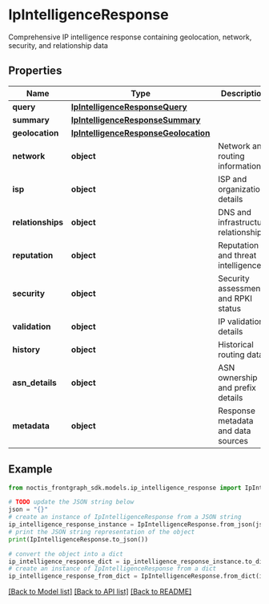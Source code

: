 # IpIntelligenceResponse

Comprehensive IP intelligence response containing geolocation, network, security, and relationship data

## Properties

Name | Type | Description | Notes
------------ | ------------- | ------------- | -------------
**query** | [**IpIntelligenceResponseQuery**](IpIntelligenceResponseQuery.md) |  | [optional] 
**summary** | [**IpIntelligenceResponseSummary**](IpIntelligenceResponseSummary.md) |  | [optional] 
**geolocation** | [**IpIntelligenceResponseGeolocation**](IpIntelligenceResponseGeolocation.md) |  | [optional] 
**network** | **object** | Network and routing information | [optional] 
**isp** | **object** | ISP and organization details | [optional] 
**relationships** | **object** | DNS and infrastructure relationships | [optional] 
**reputation** | **object** | Reputation and threat intelligence | [optional] 
**security** | **object** | Security assessment and RPKI status | [optional] 
**validation** | **object** | IP validation details | [optional] 
**history** | **object** | Historical routing data | [optional] 
**asn_details** | **object** | ASN ownership and prefix details | [optional] 
**metadata** | **object** | Response metadata and data sources | [optional] 

## Example

```python
from noctis_frontgraph_sdk.models.ip_intelligence_response import IpIntelligenceResponse

# TODO update the JSON string below
json = "{}"
# create an instance of IpIntelligenceResponse from a JSON string
ip_intelligence_response_instance = IpIntelligenceResponse.from_json(json)
# print the JSON string representation of the object
print(IpIntelligenceResponse.to_json())

# convert the object into a dict
ip_intelligence_response_dict = ip_intelligence_response_instance.to_dict()
# create an instance of IpIntelligenceResponse from a dict
ip_intelligence_response_from_dict = IpIntelligenceResponse.from_dict(ip_intelligence_response_dict)
```
[[Back to Model list]](../README.md#documentation-for-models) [[Back to API list]](../README.md#documentation-for-api-endpoints) [[Back to README]](../README.md)


